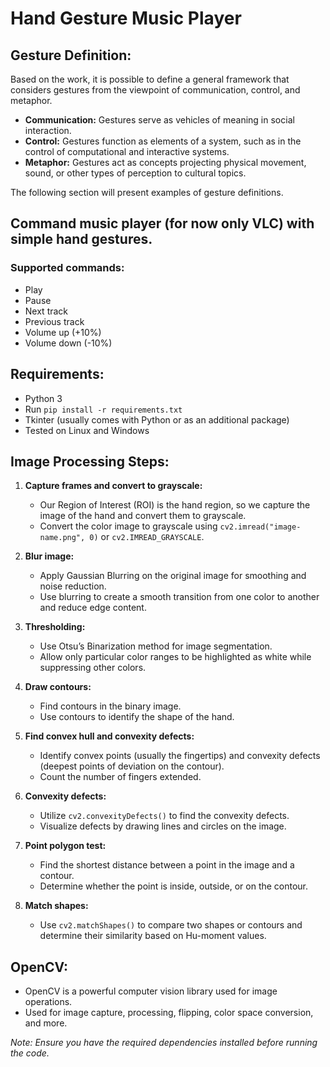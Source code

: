 # Hand Gesture Music Player

## Gesture Definition:
Based on the work, it is possible to define a general framework that considers gestures from the viewpoint of communication, control, and metaphor. 

- **Communication:** Gestures serve as vehicles of meaning in social interaction.
- **Control:** Gestures function as elements of a system, such as in the control of computational and interactive systems.
- **Metaphor:** Gestures act as concepts projecting physical movement, sound, or other types of perception to cultural topics.

The following section will present examples of gesture definitions.

## Command music player (for now only VLC) with simple hand gestures.

### Supported commands:
- Play
- Pause
- Next track
- Previous track
- Volume up (+10%)
- Volume down (-10%)

## Requirements:
- Python 3
- Run `pip install -r requirements.txt`
- Tkinter (usually comes with Python or as an additional package)
- Tested on Linux and Windows

## Image Processing Steps:

1. **Capture frames and convert to grayscale:**
   - Our Region of Interest (ROI) is the hand region, so we capture the image of the hand and convert them to grayscale.
   - Convert the color image to grayscale using `cv2.imread("image-name.png", 0)` or `cv2.IMREAD_GRAYSCALE`.

2. **Blur image:**
   - Apply Gaussian Blurring on the original image for smoothing and noise reduction.
   - Use blurring to create a smooth transition from one color to another and reduce edge content.

3. **Thresholding:**
   - Use Otsu’s Binarization method for image segmentation.
   - Allow only particular color ranges to be highlighted as white while suppressing other colors.

4. **Draw contours:**
   - Find contours in the binary image.
   - Use contours to identify the shape of the hand.

5. **Find convex hull and convexity defects:**
   - Identify convex points (usually the fingertips) and convexity defects (deepest points of deviation on the contour).
   - Count the number of fingers extended.

6. **Convexity defects:**
   - Utilize `cv2.convexityDefects()` to find the convexity defects.
   - Visualize defects by drawing lines and circles on the image.

7. **Point polygon test:**
   - Find the shortest distance between a point in the image and a contour.
   - Determine whether the point is inside, outside, or on the contour.

8. **Match shapes:**
   - Use `cv2.matchShapes()` to compare two shapes or contours and determine their similarity based on Hu-moment values.

## OpenCV:
- OpenCV is a powerful computer vision library used for image operations.
- Used for image capture, processing, flipping, color space conversion, and more.

*Note: Ensure you have the required dependencies installed before running the code.*

